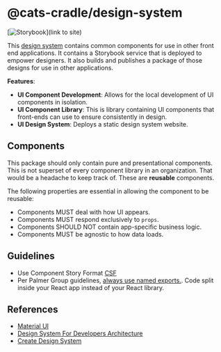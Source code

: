 # @cats-cradle/design-system

[![Storybook](https://cdn.jsdelivr.net/gh/storybookjs/brand@main/badge/badge-storybook.svg)](link
to site)

This
[design system](https://storybook.js.org/tutorials/design-systems-for-developers/)
contains common components for use in other front end applications. It contains
a Storybook service that is deployed to empower designers. It also builds and
publishes a package of those designs for use in other applications.

**Features**:

- **UI Component Development**: Allows for the local development of UI
  components in isolation.
- **UI Component Library**: This is library containing UI components that
  front-ends can use to ensure consistently in design.
- **UI Design System**: Deploys a static design system website.

## Components

This package should only contain pure and presentational components. This is not
superset of every component library in an organization. That would be a headache
to keep track of. These are **reusable** components.

The following properties are essential in allowing the component to be reusable:

- Components MUST deal with how UI appears.
- Components MUST respond exclusively to `props`.
- Components SHOULD NOT contain app-specific business logic.
- Components MUST be agnostic to how data loads.

## Guidelines

- Use Component Story Format [CSF](https://storybook.js.org/docs/react/api/csf)
- Per Palmer Group guidelines,
  [always use named exports.](https://github.com/palmerhq/typescript#exports).
  Code split inside your React app instead of your React library.

## References

- [Material UI](https://mui.com/material-ui/)
- [Design System For Developers Architecture](https://storybook.js.org/tutorials/design-systems-for-developers/react/en/architecture/)
- [Create Design System](https://www.youtube.com/watch?v=qSkHRVLcj6U)
